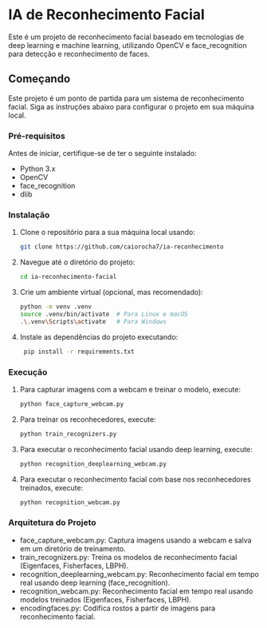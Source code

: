 # IA de Reconhecimento Facial

Este é um projeto de reconhecimento facial baseado em tecnologias de deep learning e machine learning, utilizando OpenCV e face_recognition para detecção e reconhecimento de faces.

## Começando

Este projeto é um ponto de partida para um sistema de reconhecimento facial. Siga as instruções abaixo para configurar o projeto em sua máquina local.

### Pré-requisitos

Antes de iniciar, certifique-se de ter o seguinte instalado:
- Python 3.x
- OpenCV
- face_recognition
- dlib

### Instalação

1. Clone o repositório para a sua máquina local usando:
   ```bash
   git clone https://github.com/caiorocha7/ia-reconhecimento
2. Navegue até o diretório do projeto:
   ```bash
   cd ia-reconhecimento-facial
3. Crie um ambiente virtual (opcional, mas recomendado):
   ```bash
   python -m venv .venv
   source .venv/bin/activate  # Para Linux e macOS
   .\.venv\Scripts\activate   # Para Windows
4. Instale as dependências do projeto executando:
   ```bash
    pip install -r requirements.txt


### Execução
1. Para capturar imagens com a webcam e treinar o modelo, execute:
   ```bash
   python face_capture_webcam.py
   
2. Para treinar os reconhecedores, execute:
   ```bash
   python train_recognizers.py

3. Para executar o reconhecimento facial usando deep learning, execute:
   ```bash
   python recognition_deeplearning_webcam.py

4. Para executar o reconhecimento facial com base nos reconhecedores treinados, execute:
   ```bash
   python recognition_webcam.py

### Arquitetura do Projeto
- face_capture_webcam.py: Captura imagens usando a webcam e salva em um diretório de treinamento.
- train_recognizers.py: Treina os modelos de reconhecimento facial (Eigenfaces, Fisherfaces, LBPH).
- recognition_deeplearning_webcam.py: Reconhecimento facial em tempo real usando deep learning (face_recognition).
- recognition_webcam.py: Reconhecimento facial em tempo real usando modelos treinados (Eigenfaces, Fisherfaces, LBPH).
- encodingfaces.py: Codifica rostos a partir de imagens para reconhecimento facial.
